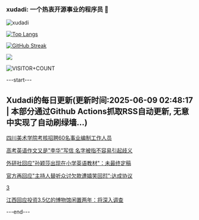 ### xudadi: 一个热衷开源事业的程序员 👋

![xudadi](https://github-readme-stats-git-masterorgs-github-readme-stats-team.vercel.app/api?username=xudadi)

[![Top Langs](https://github-readme-stats.vercel.app/api/top-langs/?username=xudadi)](https://github.com/anuraghazra/github-readme-stats)

[![GitHub Streak](https://streak-stats.demolab.com?user=xudadi&locale=zh_Hans)](https://git.io/streak-stats)

![](https://raw.githubusercontent.com/xudadi/xudadi/main/assets/github-contribution-grid-snake.svg)

![VISITOR+COUNT](https://komarev.com/ghpvc/?username=xudadi&label=VISITOR+COUNT)


---start---

## Xudadi的每日更新(更新时间:2025-06-09 02:48:17 | 本部分通过Github Actions抓取RSS自动更新, 无意中实现了自动刷绿墙...)

[四川美术学院考核招聘60名事业编制工作人员](https://www.gongkaoleida.com/article/2438257)

[高考英语作文又是"李华"写信 名字被指不容易引起歧义](https://m.163.com/news/article/K1IEP06K0514BE2Q.html)

[外研社回应"孙颖莎出现在小学英语教材"：未最终定稿](https://m.163.com/news/article/K1ID9R0C00019SNS.html)

[官方再回应"主持人替听众讨欠款遭嬉笑回怼":达成协议](https://m.163.com/news/article/K1ICDNFM053469LG.html)

[3](https://m.163.com/touch/news/sub/domestic)

[江西回应投资3.5亿的博物馆闲置两年：将深入调查](https://m.163.com/news/article/K1IBOMN10534A4SC.html)

---end---
